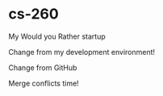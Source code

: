 # cs-260
My Would you Rather startup

Change from my development environment!

Change from GitHub

Merge conflicts time!